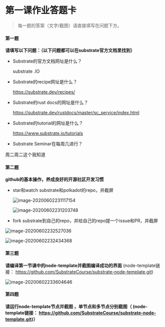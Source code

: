 # 第一课作业答题卡

> 每一题的答案（文字/截图）请直接填写在问题下方。

#### 第一题

**请填写以下问题：（以下问题都可以在substrate官方文档里找到）**

- Substrate的官方文档网址是什么？

  substrate .IO

- Substrate的recipe网址是什么？

  https://substrate.dev/recipes/

- Substrate的rust docs的网址是什么？

  https://substrate.dev/rustdocs/master/sc_service/index.html

- Substrate的tutorial的网址是什么？

  https://www.substrate.io/tutorials

- Substrate Seminar在每周几进行？

周二周二这个我知道



#### 第二题

**github的基本操作，养成良好的开源社区开发习惯**

- star和watch substrate和polkadot的repo，并截屏

  ![image-20200602231117154](C:\Users\Administrator\AppData\Roaming\Typora\typora-user-images\image-20200602231117154.png)

  ![image-20200602231203748](C:\Users\Administrator\AppData\Roaming\Typora\typora-user-images\image-20200602231203748.png)

- fork substrate到自己的repo，并给自己的repo提一个issue和PR，并截屏



![image-20200602232527036](C:\Users\Administrator\AppData\Roaming\Typora\typora-user-images\image-20200602232527036.png)

![image-20200602232434368](C:\Users\Administrator\AppData\Roaming\Typora\typora-user-images\image-20200602232434368.png)

#### 第三题

**请编译第一节课中的node-template并截图编译成功的界面** (node-template链接： https://github.com/SubstrateCourse/substrate-node-template.git)

![image-20200602233604646](C:\Users\Administrator\AppData\Roaming\Typora\typora-user-images\image-20200602233604646.png)

#### 第四题

**请运行node-template节点并截图 ，单节点和多节点分别截图（ (node-template链接： https://github.com/SubstrateCourse/substrate-node-template.git)）**

